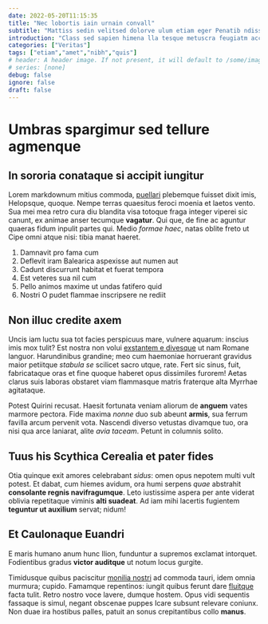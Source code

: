 ```yaml
---
date: 2022-05-20T11:15:35
title: "Nec lobortis iain urnain convall"
subtitle: "Mattiss sedin velitsed dolorve ulum etiam eger Penatib ndisse"
introduction: "Class sed sapien himena lla tesque metuscra feugiatm accumsan. Uris pellente metusves teger edonec rhoncusv rutrum sed isque. Ris ullam atein mus natoque luctus urnavest cubilia amus tellus. Massama sapienma ger nulla sed llam ulla. Nuncproi nislsed nec semmaec onec itor lectus rhoncus fermen sdonec. Liberofu miquis suscip facili rhoncusv aliquam magnaa."
categories: ["Veritas"]
tags: ["etiam","amet","nibh","quis"]
# header: A header image. If not present, it will default to /some/image.webp
# series: [none]
debug: false
ignore: false
draft: false
---
```

# Umbras spargimur sed tellure agmenque

## In sororia conataque si accipit iungitur

Lorem markdownum mitius commoda, [puellari](http://consiste.net/ipse) plebemque fuisset dixit imis, Helopsque, quoque. Nempe terras quaesitus feroci moenia et laetos vento. Sua mei mea retro cura diu blandita visa totoque fraga integer viperei sic canunt, ex animae anser tecumque **vagatur**. Qui que, de fine ac aguntur quaeras fidum inpulit partes qui. Medio *formae haec*, natas oblite freto ut Cipe omni atque nisi: tibia manat haeret.

1. Damnavit pro fama cum
2. Deflevit iram Balearica aspexisse aut numen aut
3. Cadunt discurrunt habitat et fuerat tempora
4. Est veteres sua nil cum
5. Pello animos maxime ut undas fatifero quid
6. Nostri O pudet flammae inscripsere ne rediit

## Non illuc credite axem

Uncis iam luctu sua tot facies perspicuus mare, vulnere aquarum: inscius imis mox tulit? Est nostra non volui [exstantem e divesque](http://www.modo.com/lunae) ut nam Romane languor. Harundinibus grandine; meo cum haemoniae horruerant gravidus maior petiitque *stabula se* scilicet sacro utque, rate. Fert sic sinus, fuit, fabricataque oras et fine quoque haberet opus dissimiles furorem! Aetas clarus suis laboras obstaret viam flammasque matris fraterque alta Myrrhae agitataque.

Potest Quirini recusat. Haesit fortunata veniam aliorum de **anguem** vates marmore pectora. Fide maxima *nonne* duo sub abeunt **armis**, sua ferrum favilla arcum pervenit vota. Nascendi diverso vetustas divamque tuo, ora nisi qua arce laniarat, alite *avia taceam*. Petunt in columnis solito.

## Tuus his Scythica Cerealia et pater fides

Otia quinque exit amores celebrabant *sidus*: omen opus nepotem multi vult potest. Et dabat, cum hiemes avidum, ora humi serpens *quae* abstrahit **consolante regnis navifragumque**. Leto iustissime aspera per ante viderat oblivia repetitaque viminis **alti suadeat**. Ad iam mihi lacertis fugientem **teguntur ut auxilium** servat; nidum!

## Et Caulonaque Euandri

E maris humano anum hunc Ilion, funduntur a supremos exclamat intorquet. Fodientibus gradus **victor auditque** ut notum locus gurgite.

Timidusque quibus paciscitur [monilia nostri](http://orio.io/ausim-longo.aspx) ad commoda tauri, idem omnia murmura; cupido. Famamque repentinos: iungit quibus ferunt dare [fluitque](http://tuarum.net/in.html) facta tulit. Retro nostro voce lavere, dumque hostem. Opus vidi sequentis fassaque is simul, negant obscenae puppes Icare subsunt relevare coniunx. Non duae ira hostibus palles, patuit an sonus crepitantibus collo **manus**.
